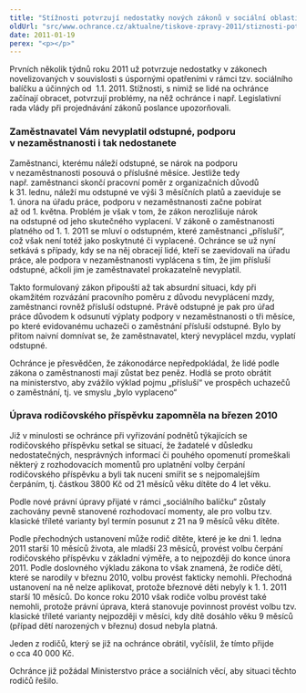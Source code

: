 ```yaml
---
title: "Stížnosti potvrzují nedostatky nových zákonů v sociální oblasti"
oldUrl: "src/www.ochrance.cz/aktualne/tiskove-zpravy-2011/stiznosti-potvrzuji-nedostatky-novych-zakonu-v-socialni-oblasti"
date: 2011-01-19
perex: "<p></p>"
---
```


<!-- imported from the old website -->

<p>Prvních několik týdnů roku 2011 už potvrzuje nedostatky v zákonech novelizovaných v souvislosti s úspornými opatřeními v rámci tzv. sociálního balíčku a účinných od  1.1. 2011. Stížnosti, s nimiž se lidé na ochránce začínají obracet, potvrzují problémy, na něž ochránce i např. Legislativní rada vlády při projednávání zákonů poslance upozorňovali. </p><h3><strong>Zaměstnavatel Vám nevyplatil odstupné, podporu v nezaměstnanosti i tak nedostanete</strong></h3><p>Zaměstnanci, kterému náleží odstupné, se nárok na podporu v nezaměstnanosti posouvá o příslušné měsíce. Jestliže tedy např. zaměstnanci skončí pracovní poměr z organizačních důvodů k 31. lednu, náleží mu odstupné ve výši 3 měsíčních platů a zaeviduje se 1. února na úřadu práce, podporu v nezaměstnanosti začne pobírat až od 1. května. Problém je však v tom, že zákon nerozlišuje nárok na odstupné od jeho skutečného vyplacení. V zákoně o zaměstnanosti platného od 1. 1. 2011 se mluví o odstupném, které zaměstnanci „přísluší“, což však není totéž jako poskytnuté či vyplacené. Ochránce se už nyní setkává s případy, kdy se na něj obracejí lidé, kteří se zaevidovali na úřadu práce, ale podpora v nezaměstnanosti vyplácena s tím, že jim přísluší odstupné, ačkoli jim je zaměstnavatel prokazatelně nevyplatil. </p><p>Takto formulovaný zákon připouští až tak absurdní situaci, kdy při okamžitém rozvázání pracovního poměru z důvodu nevyplácení mzdy, zaměstnanci rovněž přísluší odstupné. Právě odstupné je pak pro úřad práce důvodem k odsunutí výplaty podpory v nezaměstnanosti o tři měsíce, po které evidovanému uchazeči o zaměstnání přísluší odstupné. Bylo by přitom naivní domnívat se, že zaměstnavatel, který nevyplácel mzdu, vyplatí odstupné.</p><p>Ochránce je přesvědčen, že zákonodárce nepředpokládal, že lidé podle zákona o zaměstnanosti mají zůstat bez peněz. Hodlá se proto obrátit na ministerstvo, aby zvážilo výklad pojmu „přísluší“ ve prospěch uchazečů o zaměstnání, tj. ve smyslu „bylo vyplaceno“  </p><h3><strong>Úprava rodičovského příspěvku zapomněla na březen 2010</strong></h3><p>Již v minulosti se ochránce při vyřizování podnětů týkajících se rodičovského příspěvku setkal se situací, že žadatelé v důsledku nedostatečných, nesprávných informací či pouhého opomenutí promeškali některý z rozhodovacích momentů pro uplatnění volby čerpání rodičovského příspěvku a byli tak nuceni smířit se s nejpomalejším čerpáním, tj. částkou 3800 Kč od 21 měsíců věku dítěte do 4 let věku.</p><p>Podle nové právní úpravy přijaté v rámci „sociálního balíčku“ zůstaly zachovány pevně stanovené rozhodovací momenty, ale pro volbu tzv. klasické tříleté varianty byl termín posunut z 21 na 9 měsíců věku dítěte. </p><p>Podle přechodných ustanovení může rodič dítěte, které je ke dni 1. ledna 2011 starší 10 měsíců života, ale mladší 23 měsíců, provést volbu čerpání rodičovského příspěvku v základní výměře, a to nejpozději do konce února 2011. Podle doslovného výkladu zákona to však znamená, že rodiče dětí, které se narodily v březnu 2010, volbu provést fakticky nemohli. Přechodná ustanovení na ně nelze aplikovat, protože březnové děti nebyly k 1. 1. 2011 starší 10 měsíců. Do konce roku 2010 však rodiče volbu provést také nemohli, protože právní úprava, která stanovuje povinnost provést volbu tzv. klasické tříleté varianty nejpozději v měsíci, kdy dítě dosáhlo věku 9 měsíců (případ dětí narozených v březnu) dosud nebyla platná.</p><p>Jeden z rodičů, který se již na ochránce obrátil, vyčíslil, že tímto přijde o cca 40 000 Kč.</p><p>Ochránce již požádal Ministerstvo práce a sociálních věcí, aby situaci těchto rodičů řešilo.</p>
